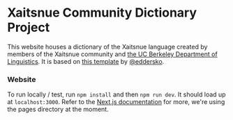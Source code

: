 Xaitsnue Community Dictionary Project
========

This website houses a dictionary of the Xaitsnue language created by members of the Xaitsnue community and [the UC Berkeley Department of Linguistics](https://lx.berkeley.edu/). It is based on [this template](https://eddersko.github.io/web-template/) by [@eddersko](https://github.com/eddersko).

### Website

To run locally / test, run `npm install` and then `npm run dev`. It should load up at  `localhost:3000`. Refer to the [Next.js documentation](https://nextjs.org/docs) for more, we're using the pages directory at the moment.
